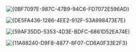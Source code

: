 ![{0BF7097E-987C-47B9-94C6-FD7072E596AD}](https://github.com/user-attachments/assets/be9a69a8-7a5e-455e-80d7-75f6ca8a5bfb)

![{DE5FA436-1286-4EE2-912F-53A998473E7E}](https://github.com/user-attachments/assets/39f35b38-72ba-412b-a45d-d2c3b9244586)

![{59AF35DD-5353-4D3E-BDFC-6861D52EA74E}](https://github.com/user-attachments/assets/a0af05b8-daa2-43d7-a002-3466e2413c5e)

![{11A88240-D9F8-4877-8F07-CD6A0F33E2F3}](https://github.com/user-attachments/assets/dd5e2d35-3f36-4ee3-89a8-69ec4d8d6fbf)


